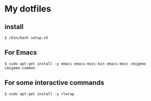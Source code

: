 # My dotfiles

## install

```
$ /bin/bash setup.sh
```

## For Emacs

```
$ sudo apt-get install -y emacs emacs-mozc-bin emacs-mozc cmigemo cmigemo-common
```

## For some interactive commands

```
$ sudo apt-get install -y rlwrap
```

